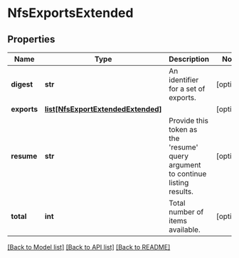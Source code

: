 # NfsExportsExtended

## Properties
Name | Type | Description | Notes
------------ | ------------- | ------------- | -------------
**digest** | **str** | An identifier for a set of exports. | [optional] 
**exports** | [**list[NfsExportExtendedExtended]**](NfsExportExtendedExtended.md) |  | [optional] 
**resume** | **str** | Provide this token as the &#39;resume&#39; query argument to continue listing results. | [optional] 
**total** | **int** | Total number of items available. | [optional] 

[[Back to Model list]](../README.md#documentation-for-models) [[Back to API list]](../README.md#documentation-for-api-endpoints) [[Back to README]](../README.md)


